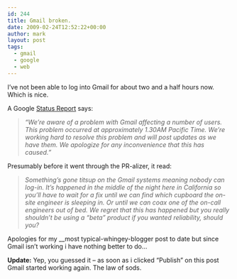```yaml
---
id: 244
title: Gmail broken.
date: 2009-02-24T12:52:22+00:00
author: mark
layout: post
tags:
  - gmail
  - google
  - web
---
```

I&#8217;ve not been able to log into Gmail for about two and a half hours now. Which is nice.

A Google [Status Report](http://mail.google.com/support/) says:

> _&#8220;We&#8217;re aware of a problem with Gmail affecting a number of users. This problem occurred at approximately 1.30AM Pacific Time. We&#8217;re working hard to resolve this problem and will post updates as we have them. We apologize for any inconvenience that this has caused.&#8221;_

Presumably before it went through the PR-alizer, it read:

> _Something&#8217;s gone titsup on the Gmail systems meaning nobody can log-in. It&#8217;s happened in the middle of the night here in California so you&#8217;ll have to wait for a fix until we can find which cupboard the on-site engineer is sleeping in. Or until we can coax one of the on-call engineers out of bed. We regret that this has happened but you really shouldn&#8217;t be using a &#8220;beta&#8221; product if you wanted reliability, should you?_

Apologies for my __most typical-whingey-blogger post to date but since Gmail isn&#8217;t working i have nothing better to do&#8230;

**Update:** Yep, you guessed it &#8211; as soon as i clicked &#8220;Publish&#8221; on this post Gmail started working again. The law of sods.